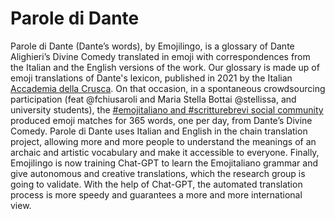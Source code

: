 # Parole di Dante
Parole di Dante (Dante’s words), by Emojilingo, is a glossary of Dante Alighieri’s Divine Comedy translated in emoji with correspondences from the Italian and the English versions of the work.
Our glossary is made up of emoji translations of Dante's lexicon, published in 2021 by the Italian [Accademia della Crusca](https://accademiadellacrusca.it/it/dante).
On that occasion, in a spontaneous crowdsourcing participation (feat @fchiusaroli and Maria Stella Bottai @stellissa, and university students), the [#emojitaliano and #scritturebrevi social community](https://twitter.com/search?q=emojitaliano&src=typed_query) produced emoji matches for 365 words, one per day, from Dante’s Divine Comedy. Parole di Dante uses Italian and English in the chain translation project, allowing more and more people to understand the meanings of an archaic and artistic vocabulary and make it accessible to everyone.
Finally, Emojilingo is now training Chat-GPT to learn the Emojitaliano grammar and give autonomous and creative translations, which the research group is going to validate. With the help of Chat-GPT, the automated translation process is more speedy and guarantees a more and more international view.